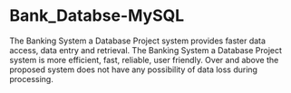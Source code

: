 # Bank_Databse-MySQL
The Banking System a Database Project system provides faster data access, data entry and retrieval. The Banking System a Database Project system is more efficient, fast, reliable, user friendly. Over and above the proposed system does not have any possibility of data loss during processing.
